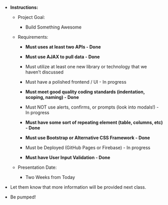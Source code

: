 * **Instructions:**

  * Project Goal:

    * Build Something Awesome

  * Requirements:

    * **Must uses at least two APIs - Done**

    * **Must use AJAX to pull data - Done**

    * Must utilize at least one new library or technology that we haven’t discussed

    * Must have a polished frontend / UI - In progress

    * **Must meet good quality coding standards (indentation, scoping, naming) - Done**

    * Must NOT use alerts, confirms, or prompts (look into modals!) - In progress

    * **Must have some sort of repeating element (table, columns, etc) - Done**

    * **Must use Bootstrap or Alternative CSS Framework - Done**

    * Must be Deployed (GitHub Pages or Firebase) - In progress

    * **Must have User Input Validation - Done**

  * Presentation Date:

    * Two Weeks from Today

* Let them know that more information will be provided next class.

* Be pumped!
